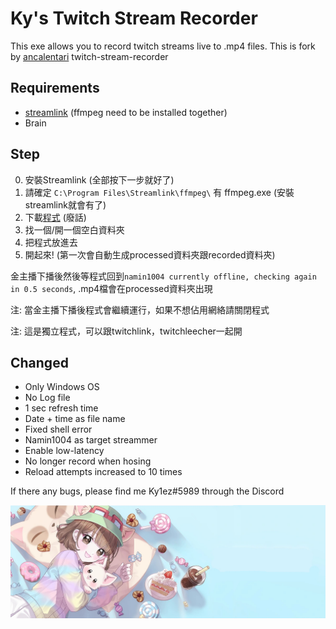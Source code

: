 # Ky's Twitch Stream Recorder
This exe allows you to record twitch streams live to .mp4 files.
This is fork by [ancalentari](https://github.com/ancalentari/twitch-stream-recorder) twitch-stream-recorder
## Requirements
- [streamlink](https://streamlink.github.io/) (ffmpeg need to be installed together)
- Brain

## Step
0) 安裝Streamlink (全部按下一步就好了)
1) 請確定 `C:\Program Files\Streamlink\ffmpeg\` 有 ffmpeg.exe (安裝streamlink就會有了)
2) 下載[程式](https://github.com/Kylezhk/twitch-stream-recorder/releases/download/v100/ky1-twitch-recorder.exe) (廢話)
3) 找一個/開一個空白資料夾
4) 把程式放進去
5) 開起來! (第一次會自動生成processed資料夾跟recorded資料夾)

金主播下播後然後等程式回到`namin1004 currently offline, checking again in 0.5 seconds`, .mp4檔會在processed資料夾出現

注: 當金主播下播後程式會繼續運行，如果不想佔用網絡請關閉程式

注: 這是獨立程式，可以跟twitchlink，twitchleecher一起開

## Changed
- Only Windows OS
- No Log file
- 1 sec refresh time 
- Date + time as file name
- Fixed shell error
- Namin1004 as target streammer
- Enable low-latency
- No longer record when hosing
- Reload attempts increased to 10 times

If there any bugs, please find me Ky1ez#5989 through the Discord 

[![namin banner](banner.jpg)](https://marpple.shop/en/namin?page=0)